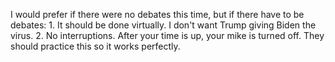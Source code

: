 I would prefer if there were no debates this time, but if there have to be debates: 1. It should be done virtually. I don't want Trump giving Biden the virus. 2. No interruptions. After your time is up, your mike is turned off. They should practice this so it works perfectly.
